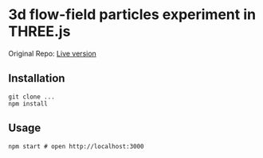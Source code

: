 # 3d flow-field particles experiment in THREE.js

Original Repo: [Live version](http://szymonkaliski.github.io/threejs-exp-particles/)

## Installation

```
git clone ...
npm install
```

## Usage

```
npm start # open http://localhost:3000
```

